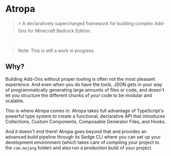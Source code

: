 # Atropa

> ⚡ A declaratively supercharged framework for building complex Add-Ons for Minecraft Bedrock Edition.

<br/>

> Note: This is still a work in progress.

## Why?

Building Add-Ons without proper tooling is often not the most pleasant experience.
And even when you do have the tools, JSON gets in your way of programmatically generating large amounts of files or code, and doesn't let you structure the different chunks of your code to be modular and scalable.

This is where Atropa comes in. Atropa takes full advantage of TypeScript's powerful type system to create a functional, declarative API that introduces Collections, Custom Components, Composable Generator Files, and Hooks.

And it doesn't end there! Atropa goes beyond that and provides an advanced build pipeline through its Sedge CLI where you can set up your development environment (which takes care of compiling your project to the `com.mojang` folder) and also run a production build of your project.
